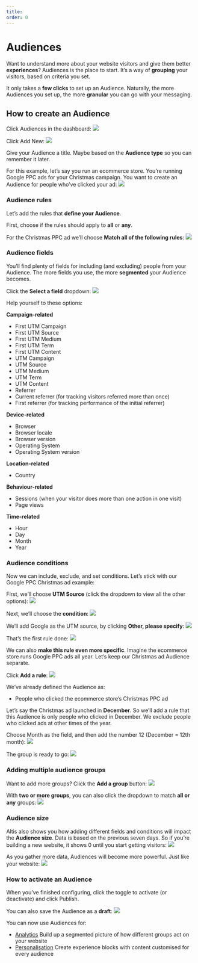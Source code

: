 ```yaml
---
title:
order: 0
---
```


# Audiences

Want to understand more about your website visitors and give them better **experiences**? Audiences is the place to start. It’s a way of **grouping** your visitors, based on criteria you set. 

It only takes a **few clicks** to set up an Audience. Naturally, the more Audiences you set up, the more **granular** you can go with your messaging.

## How to create an Audience

Click Audiences in the dashboard:
![](../assets/audiences-image8.png)

Click Add New:
![](../assets/audiences-image1.png)

Give your Audience a title. Maybe based on the **Audience type** so you can remember it later. 

For this example, let’s say you run an ecommerce store. You’re running Google PPC ads for your Christmas campaign. You want to create an Audience for people who’ve clicked your ad:
![](../assets/audiences-image7.png)

### Audience rules

Let’s add the rules that **define your Audience**. 

First, choose if the rules should apply to **all** or **any**. 

For the Christmas PPC ad we’ll choose **Match all of the following rules**:
![](../assets/audiences-image14.png)

### Audience fields

You’ll find plenty of fields for including (and excluding) people from your Audience. The more fields you use, the more **segmented** your Audience becomes.

Click the **Select a field** dropdown:
![](../assets/audiences-image4.png)

Help yourself to these options:

**Campaign-related**
- First UTM Campaign
- First UTM Source
- First UTM Medium
- First UTM Term
- First UTM Content
- UTM Campaign
- UTM Source
- UTM Medium
- UTM Term
- UTM Content
- Referrer
- Current referrer (for tracking visitors referred more than once)
- First referrer (for tracking performance of the initial referrer)

**Device-related**
- Browser
- Browser locale
- Browser version
- Operating System
- Operating System version

**Location-related**

- Country

**Behaviour-related**

- Sessions (when your visitor does more than one action in one visit)
- Page views 

**Time-related**

- Hour
- Day
- Month
- Year

### Audience conditions

Now we can include, exclude, and set conditions. Let’s stick with our Google PPC Christmas ad example:

First, we’ll choose **UTM Source** (click the dropdown to view all the other options):
![](../assets/audiences-image6.png)

Next, we’ll choose the **condition**:
![](../assets/audiences-image5.png)

We’ll add Google as the UTM source, by clicking **Other, please specify**:
![](../assets/audiences-image13.png)

That’s the first rule done:
![](../assets/audiences-image16.png)

We can also **make this rule even more specific**. Imagine the ecommerce store runs Google PPC ads all year. Let’s keep our Christmas ad Audience separate. 

Click **Add a rule**:
![](../assets/audiences-image11.png)

We’ve already defined the Audience as:

- People who clicked the ecommerce store’s Christmas PPC ad

Let’s say the Christmas ad launched in **December**. So we’ll add a rule that this Audience is only people who clicked in December. We exclude people who clicked ads at other times of the year. 

Choose Month as the field, and then add the number 12 (December = 12th month):
![](../assets/audiences-image10.png)

The group is ready to go:
 ![](../assets/audiences-image3.png)

### Adding multiple audience groups

Want to add more groups? Click the **Add a group** button:
![](../assets/audiences-image2.png)

With **two or more groups**, you can also click the dropdown to match **all or any** groups:
![](../assets/audiences-image15.png)

### Audience size

Altis also shows you how adding different fields and conditions will impact the **Audience size**. Data is based on the previous seven days. So if you’re building a new website, it shows 0 until you start getting visitors:
![](../assets/audiences-image12.png)

As you gather more data, Audiences will become more powerful. Just like your website:
![](../assets/audiences-image17.png)

### How to activate an Audience

When you’ve finished configuring, click the toggle to activate (or deactivate) and click Publish. 

You can also save the Audience as a **draft**:
![](../assets/audiences-image9.png)

You can now use Audiences for:

- [Analytics](insights.md)
    Build up a segmented picture of how different groups act on your website
- [Personalisation](../content-and-content-blocks/experience-blocks.md)
    Create experience blocks with content customised for every audience
